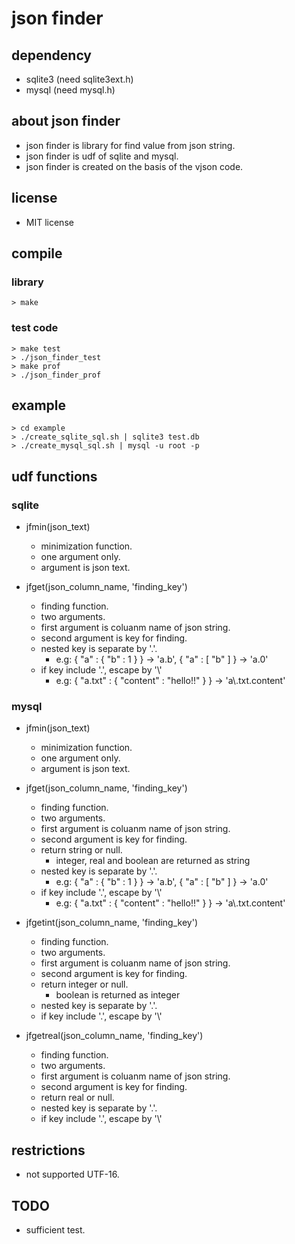 # json finder

## dependency
* sqlite3 (need sqlite3ext.h)
* mysql (need mysql.h)

## about json finder
* json finder is library for find value from json string.
* json finder is udf of sqlite and mysql.
* json finder is created on the basis of the vjson code.

## license
* MIT license

## compile
### library 
    > make

### test code
    > make test
    > ./json_finder_test
    > make prof
    > ./json_finder_prof

## example 
    > cd example
    > ./create_sqlite_sql.sh | sqlite3 test.db
    > ./create_mysql_sql.sh | mysql -u root -p

## udf functions

### sqlite
* jfmin(json_text)
    * minimization function.
    * one argument only.
    * argument is json text.

* jfget(json_column_name, 'finding_key')
    * finding function.
    * two arguments.
    * first argument is coluanm name of json string.
    * second argument is key for finding.
    * nested key is separate by '.'.
        * e.g: { "a" : { "b" : 1 } } -> 'a.b', { "a" : [ "b" ] }  -> 'a.0'
    * if key include '.', escape by '\\'
        * e.g:  { "a.txt" : { "content" : "hello!!" } } -> 'a\\.txt.content'

### mysql
* jfmin(json_text)
    * minimization function.
    * one argument only.
    * argument is json text.

* jfget(json_column_name, 'finding_key')
    * finding function.
    * two arguments.
    * first argument is coluanm name of json string.
    * second argument is key for finding.
    * return string or null.
        * integer, real and boolean are returned as string
    * nested key is separate by '.'.
        * e.g: { "a" : { "b" : 1 } } -> 'a.b', { "a" : [ "b" ] }  -> 'a.0'
    * if key include '.', escape by '\\'
        * e.g:  { "a.txt" : { "content" : "hello!!" } } -> 'a\\.txt.content'

* jfgetint(json_column_name, 'finding_key')
    * finding function.
    * two arguments.
    * first argument is coluanm name of json string.
    * second argument is key for finding.
    * return integer or null.
        * boolean is returned as integer
    * nested key is separate by '.'.
    * if key include '.', escape by '\\'

* jfgetreal(json_column_name, 'finding_key')
    * finding function.
    * two arguments.
    * first argument is coluanm name of json string.
    * second argument is key for finding.
    * return real or null.
    * nested key is separate by '.'.
    * if key include '.', escape by '\\'

## restrictions
* not supported UTF-16.

## TODO
* sufficient test.
